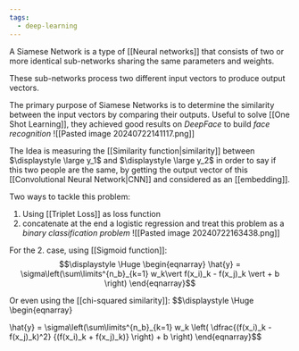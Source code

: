 ```yaml
---
tags:
  - deep-learning
---
```

A Siamese Network is a type of [[Neural networks]] that consists of two or more identical sub-networks sharing the same parameters and weights.

These sub-networks process two different input vectors to produce output vectors.

The primary purpose of Siamese Networks is to determine the similarity between the input vectors by comparing their outputs. Useful to solve [[One Shot Learning]], they achieved good results on *DeepFace* to build *face recognition*
![[Pasted image 20240722141117.png]]

The Idea is measuring the [[Similarity function|similarity]] between $\displaystyle \large y_1$ and $\displaystyle \large y_2$ in order to say if this two people are the same, by getting the output vector of this [[Convolutional Neural Network|CNN]] and considered as an [[embedding]].

Two ways to tackle this problem:
1. Using [[Triplet Loss]] as loss function
2. concatenate at the end a logistic regression and treat this problem as a *binary classification problem*
![[Pasted image 20240722163438.png]]

For the 2. case, using [[Sigmoid function]]:
$$\displaystyle \Huge \begin{eqnarray} 
\hat{y} = \sigma\left(\sum\limits^{n_b}_{k=1} w_k\vert f(x_i)_k - f(x_j)_k \vert + b \right)
\end{eqnarray}$$

Or even using the [[chi-squared similarity]]:
$$\displaystyle \Huge \begin{eqnarray} 

\hat{y} = \sigma\left(\sum\limits^{n_b}_{k=1} w_k
\left(
\dfrac{(f(x_i)_k - f(x_j)_k)^2}
{(f(x_i)_k + f(x_j)_k)}
\right) + b \right)
\end{eqnarray}$$